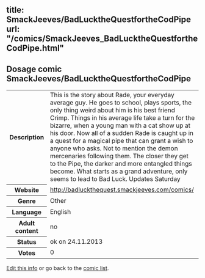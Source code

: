 title: SmackJeeves/BadLucktheQuestfortheCodPipe
url: "/comics/SmackJeeves_BadLucktheQuestfortheCodPipe.html"
---
Dosage comic SmackJeeves/BadLucktheQuestfortheCodPipe
-----------------------------------------

<p id="msg"></p>
<script type="text/javascript">
if (window.location.search === '?edit_info_mail=sent_ok') {
  var elem = document.getElementById("msg");
  elem.innerHTML = 'Edited information sucessfully sent for review, which is usually done daily. Thanks!';
  elem.className = 'ok';
}
</script>
<table class="comicinfo">
<tr>
<th>Description</th><td>This is the story about Rade, your everyday average guy. He goes to school, plays sports, the only thing weird about him is his best friend Crimp. Things in his average life take a turn for the bizarre, when a young man with a cat show up at his door. Now all of a sudden Rade is caught up in a quest for a magical pipe that can grant a wish to anyone who asks. Not to mention the demon mercenaries following them. The closer they get to the Pipe, the darker and more entangled things become. What starts as a grand adventure, only seems to lead to Bad Luck. Updates Saturday</td>
</tr>
<tr>
<th>Website</th><td><a href="http://badluckthequest.smackjeeves.com/comics/">http://badluckthequest.smackjeeves.com/comics/</a></td>
</tr>
<tr>
<th>Genre</th><td>Other</td>
</tr>
<tr>
<th>Language</th><td>English</td>
</tr>
<tr>
<th>Adult content</th><td>no</td>
</tr>
<tr>
<th>Status</th><td>ok on 24.11.2013</td>
</tr>
<tr>
<th>Votes</th><td>0</td>
</tr>
</table>

[Edit this info](SmackJeeves_BadLucktheQuestfortheCodPipe_edit.html) or go back to the [comic list](../comic-index.html).
